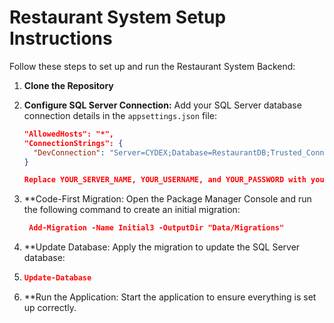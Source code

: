 # Restaurant System Setup Instructions

Follow these steps to set up and run the Restaurant System Backend:

1. **Clone the Repository**

2. **Configure SQL Server Connection:** Add your SQL Server database connection details in the `appsettings.json` file:
   ```json
   "AllowedHosts": "*",
   "ConnectionStrings": {
     "DevConnection": "Server=CYDEX;Database=RestaurantDB;Trusted_Connection=True;MultipleActiveResultSets=True;"
   }
   
   Replace YOUR_SERVER_NAME, YOUR_USERNAME, and YOUR_PASSWORD with your SQL Server details.

3. **Code-First Migration: Open the Package Manager Console and run the following command to create an initial migration:

   ```json
    Add-Migration -Name Initial3 -OutputDir "Data/Migrations"

4.  **Update Database: Apply the migration to update the SQL Server database:
5.          
   ```json
   Update-Database 


5.  **Run the Application: Start the application to ensure everything is set up correctly.
